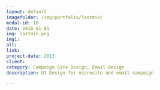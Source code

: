 ```yaml
---
layout: default
imagefolder: /img/portfolio/lastmin/
modal-id: 10
date: 2018-01-01
img: lastmin.png
img1: 
alt: 
link: 
project-date: 2013
client: 
category: Campaign Site Design, Email Design
description: UI Design for microsite and email campaign

---
```

